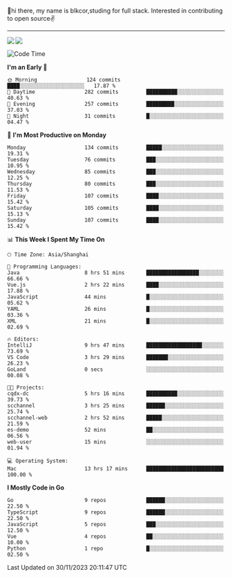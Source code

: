 👋hi there, my name is blkcor,studing for full stack.
Interested in contributing to open source✌️

<hr/>

![](https://github-readme-stats.vercel.app/api?username=blkcor)
<a href="https://github.com/blkcor/github-readme-stats">
    <img align="left" src="https://github-readme-stats.vercel.app/api/top-langs/?username=blkcor&hide=jupyter%20notebook,shaderlab,tex,c%23&langs_count=9" />
</a>


<!--START_SECTION:waka-->
![Code Time](http://img.shields.io/badge/Code%20Time-772%20hrs%207%20mins-blue)

**I'm an Early 🐤** 

```text
🌞 Morning                124 commits         ████░░░░░░░░░░░░░░░░░░░░░   17.87 % 
🌆 Daytime                282 commits         ██████████░░░░░░░░░░░░░░░   40.63 % 
🌃 Evening                257 commits         █████████░░░░░░░░░░░░░░░░   37.03 % 
🌙 Night                  31 commits          █░░░░░░░░░░░░░░░░░░░░░░░░   04.47 % 
```
📅 **I'm Most Productive on Monday** 

```text
Monday                   134 commits         █████░░░░░░░░░░░░░░░░░░░░   19.31 % 
Tuesday                  76 commits          ███░░░░░░░░░░░░░░░░░░░░░░   10.95 % 
Wednesday                85 commits          ███░░░░░░░░░░░░░░░░░░░░░░   12.25 % 
Thursday                 80 commits          ███░░░░░░░░░░░░░░░░░░░░░░   11.53 % 
Friday                   107 commits         ████░░░░░░░░░░░░░░░░░░░░░   15.42 % 
Saturday                 105 commits         ████░░░░░░░░░░░░░░░░░░░░░   15.13 % 
Sunday                   107 commits         ████░░░░░░░░░░░░░░░░░░░░░   15.42 % 
```


📊 **This Week I Spent My Time On** 

```text
🕑︎ Time Zone: Asia/Shanghai

💬 Programming Languages: 
Java                     8 hrs 51 mins       █████████████████░░░░░░░░   66.66 % 
Vue.js                   2 hrs 22 mins       ████░░░░░░░░░░░░░░░░░░░░░   17.88 % 
JavaScript               44 mins             █░░░░░░░░░░░░░░░░░░░░░░░░   05.62 % 
YAML                     26 mins             █░░░░░░░░░░░░░░░░░░░░░░░░   03.36 % 
XML                      21 mins             █░░░░░░░░░░░░░░░░░░░░░░░░   02.69 % 

🔥 Editors: 
IntelliJ                 9 hrs 47 mins       ██████████████████░░░░░░░   73.69 % 
VS Code                  3 hrs 29 mins       ███████░░░░░░░░░░░░░░░░░░   26.23 % 
GoLand                   0 secs              ░░░░░░░░░░░░░░░░░░░░░░░░░   00.08 % 

🐱‍💻 Projects: 
cqdx-dc                  5 hrs 16 mins       ██████████░░░░░░░░░░░░░░░   39.73 % 
scchannel                3 hrs 25 mins       ██████░░░░░░░░░░░░░░░░░░░   25.74 % 
scchannel-web            2 hrs 52 mins       █████░░░░░░░░░░░░░░░░░░░░   21.59 % 
es-demo                  52 mins             ██░░░░░░░░░░░░░░░░░░░░░░░   06.56 % 
web-user                 15 mins             ░░░░░░░░░░░░░░░░░░░░░░░░░   01.94 % 

💻 Operating System: 
Mac                      13 hrs 17 mins      █████████████████████████   100.00 % 
```

**I Mostly Code in Go** 

```text
Go                       9 repos             ██████░░░░░░░░░░░░░░░░░░░   22.50 % 
TypeScript               9 repos             ██████░░░░░░░░░░░░░░░░░░░   22.50 % 
JavaScript               5 repos             ███░░░░░░░░░░░░░░░░░░░░░░   12.50 % 
Vue                      4 repos             ██░░░░░░░░░░░░░░░░░░░░░░░   10.00 % 
Python                   1 repo              █░░░░░░░░░░░░░░░░░░░░░░░░   02.50 % 
```




 Last Updated on 30/11/2023 20:11:47 UTC
<!--END_SECTION:waka-->


